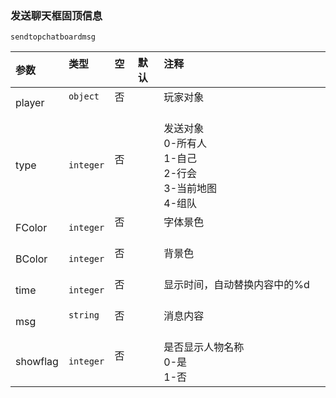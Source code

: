 ### 发送聊天框固顶信息
`sendtopchatboardmsg`

| 参数     | 类型      | 空   | 默认 | 注释                                                             |
| :------- | :-------- | :--- | :--- | :--------------------------------------------------------------- |
| player   | `object`  | 否   |      | 玩家对象                                                         |
| type     | `integer` | 否   |      | 发送对象<br />0-所有人<br />1-自己<br />2-行会<br />3-当前地图<br />4-组队 |
| FColor   | `integer` | 否   |      | 字体景色                                                         |
| BColor   | `integer` | 否   |      | 背景色                                                           |
| time     | `integer` | 否   |      | 显示时间，自动替换内容中的%d                                     |
| msg      | `string`  | 否   |      | 消息内容                                                         |
| showflag | `integer` | 否   |      | 是否显示人物名称<br />0-是<br />1-否                                 |


